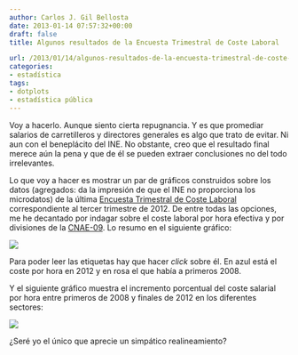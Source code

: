 ```yaml
---
author: Carlos J. Gil Bellosta
date: 2013-01-14 07:57:32+00:00
draft: false
title: Algunos resultados de la Encuesta Trimestral de Coste Laboral

url: /2013/01/14/algunos-resultados-de-la-encuesta-trimestral-de-coste-laboral/
categories:
- estadística
tags:
- dotplots
- estadística pública
---
```


Voy a hacerlo. Aunque siento cierta repugnancia. Y es que promediar salarios de carretilleros y directores generales es algo que trato de evitar. Ni aun con el beneplácito del INE. No obstante, creo que el resultado final merece aún la pena y que de él se pueden extraer conclusiones no del todo irrelevantes.

Lo que voy a hacer es mostrar un par de gráficos construidos sobre los datos (agregados: da la impresión de que el INE no proporciona los microdatos) de la última [Encuesta Trimestral de Coste Laboral](http://www.ine.es/jaxi/menu.do?type=pcaxis&path=%2Ft22%2Fp187&file=inebase&L=0) correspondiente al tercer trimestre de 2012. De entre todas las opciones, me he decantado por indagar sobre el coste laboral por hora efectiva y por divisiones de la [CNAE-09](http://www.ine.es/daco/daco42/clasificaciones/cnae09/cnae2009.pdf). Lo resumo en el siguiente gráfico:

[![](/wp-uploads/2013/01/coste_laboral_hora-1024x682.png#center)
](/wp-uploads/2013/01/coste_laboral_hora.png#center)

Para poder leer las etiquetas hay que hacer _click_ sobre él. En azul está el coste por hora en 2012 y en rosa el que había a primeros 2008.

Y el siguiente gráfico muestra el incremento porcentual del coste salarial por hora entre primeros de 2008 y finales de 2012 en los diferentes sectores:

[![](/wp-uploads/2013/01/incremento_coste_laboral_hora1-1024x682.png#center)
](/wp-uploads/2013/01/incremento_coste_laboral_hora1.png#center)

¿Seré yo el único que aprecie un simpático realineamiento?
